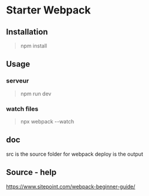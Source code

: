 # Starter Webpack

## Installation

>npm install


## Usage

### serveur
>npm run dev

### watch files
>npx webpack --watch


## doc

src is the source folder for webpack
deploy is the output



## Source - help 

https://www.sitepoint.com/webpack-beginner-guide/